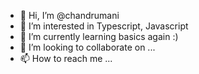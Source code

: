 - 👋 Hi, I’m @chandrumani
- 👀 I’m interested in Typescript, Javascript
- 🌱 I’m currently learning basics again :) 
- 💞️ I’m looking to collaborate on ...
- 📫 How to reach me ...

<!---
chandrumani/chandrumani is a ✨ special ✨ repository because its `README.md` (this file) appears on your GitHub profile.
You can click the Preview link to take a look at your changes.
--->
